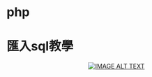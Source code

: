 # php
# 匯入sql教學
<div align="center">
  <a href="https://www.youtube.com/watch?v=tJej5MgUh1E"><img src="https://www.youtube.com/watch?v=tJej5MgUh1E" alt="IMAGE ALT TEXT"></a>
</div>
